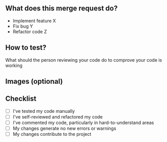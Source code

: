 ## What does this merge request do?

- Implement feature X
- Fix bug Y
- Refactor code Z

## How to test?

What should the person reviewing your code do to comprove your code is working

## Images (optional)

## Checklist

- [ ] I've tested my code manually
- [ ] I've self-reviewed and refactored my code
- [ ] I've commented my code, particularly in hard-to-understand areas
- [ ] My changes generate no new errors or warnings
- [ ] My changes contribute to the project